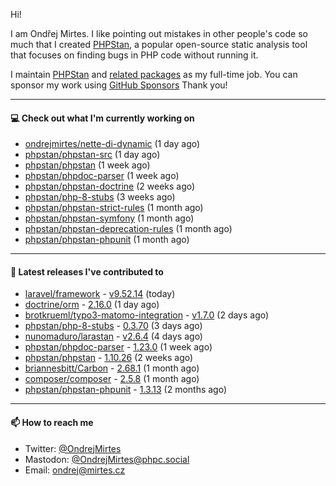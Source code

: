 Hi!

I am Ondřej Mirtes. I like pointing out mistakes in other people's code so much that I created [PHPStan](https://phpstan.org/), a popular open-source static analysis tool that focuses on finding bugs in PHP code without running it.

I maintain [PHPStan](https://github.com/phpstan/phpstan) and [related packages](https://github.com/phpstan/) as my full-time job. You can sponsor my work using [GitHub Sponsors](https://github.com/sponsors/ondrejmirtes) Thank you!

---

#### 💻 Check out what I'm currently working on

- [ondrejmirtes/nette-di-dynamic](https://github.com/ondrejmirtes/nette-di-dynamic) (1 day ago)
- [phpstan/phpstan-src](https://github.com/phpstan/phpstan-src) (1 day ago)
- [phpstan/phpstan](https://github.com/phpstan/phpstan) (1 week ago)
- [phpstan/phpdoc-parser](https://github.com/phpstan/phpdoc-parser) (1 week ago)
- [phpstan/phpstan-doctrine](https://github.com/phpstan/phpstan-doctrine) (2 weeks ago)
- [phpstan/php-8-stubs](https://github.com/phpstan/php-8-stubs) (3 weeks ago)
- [phpstan/phpstan-strict-rules](https://github.com/phpstan/phpstan-strict-rules) (1 month ago)
- [phpstan/phpstan-symfony](https://github.com/phpstan/phpstan-symfony) (1 month ago)
- [phpstan/phpstan-deprecation-rules](https://github.com/phpstan/phpstan-deprecation-rules) (1 month ago)
- [phpstan/phpstan-phpunit](https://github.com/phpstan/phpstan-phpunit) (1 month ago)

---

#### 🔭 Latest releases I've contributed to

- [laravel/framework](https://github.com/laravel/framework) - [v9.52.14](https://github.com/laravel/framework/releases/tag/v9.52.14) (today)
- [doctrine/orm](https://github.com/doctrine/orm) - [2.16.0](https://github.com/doctrine/orm/releases/tag/2.16.0) (1 day ago)
- [brotkrueml/typo3-matomo-integration](https://github.com/brotkrueml/typo3-matomo-integration) - [v1.7.0](https://github.com/brotkrueml/typo3-matomo-integration/releases/tag/v1.7.0) (2 days ago)
- [phpstan/php-8-stubs](https://github.com/phpstan/php-8-stubs) - [0.3.70](https://github.com/phpstan/php-8-stubs/releases/tag/0.3.70) (3 days ago)
- [nunomaduro/larastan](https://github.com/nunomaduro/larastan) - [v2.6.4](https://github.com/nunomaduro/larastan/releases/tag/v2.6.4) (4 days ago)
- [phpstan/phpdoc-parser](https://github.com/phpstan/phpdoc-parser) - [1.23.0](https://github.com/phpstan/phpdoc-parser/releases/tag/1.23.0) (1 week ago)
- [phpstan/phpstan](https://github.com/phpstan/phpstan) - [1.10.26](https://github.com/phpstan/phpstan/releases/tag/1.10.26) (2 weeks ago)
- [briannesbitt/Carbon](https://github.com/briannesbitt/Carbon) - [2.68.1](https://github.com/briannesbitt/Carbon/releases/tag/2.68.1) (1 month ago)
- [composer/composer](https://github.com/composer/composer) - [2.5.8](https://github.com/composer/composer/releases/tag/2.5.8) (1 month ago)
- [phpstan/phpstan-phpunit](https://github.com/phpstan/phpstan-phpunit) - [1.3.13](https://github.com/phpstan/phpstan-phpunit/releases/tag/1.3.13) (2 months ago)

---

#### 📫 How to reach me

- Twitter: [@OndrejMirtes](https://twitter.com/ondrejmirtes)
- Mastodon: [@OndrejMirtes@phpc.social](https://phpc.social/@OndrejMirtes)
- Email: [ondrej@mirtes.cz](mailto:ondrej@mirtes.cz)
